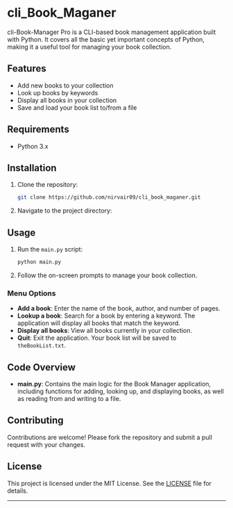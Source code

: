 # cli_Book_Maganer

cli-Book-Manager Pro is a CLI-based book management application built with Python. It covers all the basic yet important concepts of Python, making it a useful tool for managing your book collection.

## Features

- Add new books to your collection
- Look up books by keywords
- Display all books in your collection
- Save and load your book list to/from a file

## Requirements

- Python 3.x

## Installation

1. Clone the repository:

   ```bash
   git clone https://github.com/nirvair09/cli_book_maganer.git
   ```

2. Navigate to the project directory:


## Usage

1. Run the `main.py` script:

   ```bash
   python main.py
   ```

2. Follow the on-screen prompts to manage your book collection.

### Menu Options

- **Add a book**: Enter the name of the book, author, and number of pages.
- **Lookup a book**: Search for a book by entering a keyword. The application will display all books that match the keyword.
- **Display all books**: View all books currently in your collection.
- **Quit**: Exit the application. Your book list will be saved to `theBookList.txt`.

## Code Overview

- **main.py**: Contains the main logic for the Book Manager application, including functions for adding, looking up, and displaying books, as well as reading from and writing to a file.

## Contributing

Contributions are welcome! Please fork the repository and submit a pull request with your changes.

## License

This project is licensed under the MIT License. See the [LICENSE](LICENSE) file for details.


---
